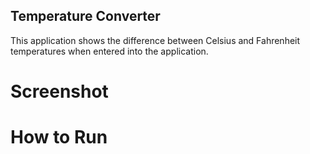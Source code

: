 ## Temperature Converter
This application shows the difference between Celsius and Fahrenheit temperatures when entered into the application.

# Screenshot


# How to Run